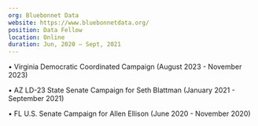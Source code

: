 ```yaml
---
org: Bluebonnet Data
website: https://www.bluebonnetdata.org/
position: Data Fellow
location: Online
duration: Jun, 2020 — Sept, 2021
---
```

&bull; Virginia Democratic Coordinated Campaign (August 2023 - November 2023)  

&bull; AZ LD-23 State Senate Campaign for Seth Blattman (January 2021 - September 2021)  

&bull; FL U.S. Senate Campaign for Allen Ellison (June 2020 - November 2020)  
